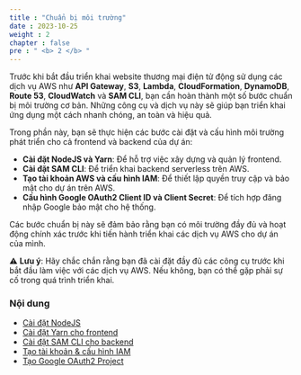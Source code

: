 ```yaml
---
title : "Chuẩn bị môi trường"
date : 2023-10-25
weight : 2
chapter : false
pre : " <b> 2 </b> "
---
```



Trước khi bắt đầu triển khai website thương mại điện tử động sử dụng các dịch vụ AWS như **API Gateway**, **S3**, **Lambda**, **CloudFormation**, **DynamoDB**, **Route 53**, **CloudWatch** và **SAM CLI**, bạn cần hoàn thành một số bước chuẩn bị môi trường cơ bản. Những công cụ và dịch vụ này sẽ giúp bạn triển khai ứng dụng một cách nhanh chóng, an toàn và hiệu quả.

Trong phần này, bạn sẽ thực hiện các bước cài đặt và cấu hình môi trường phát triển cho cả frontend và backend của dự án:

- **Cài đặt NodeJS và Yarn**: Để hỗ trợ việc xây dựng và quản lý frontend.
- **Cài đặt SAM CLI**: Để triển khai backend serverless trên AWS.
- **Tạo tài khoản AWS và cấu hình IAM**: Để thiết lập quyền truy cập và bảo mật cho dự án trên AWS.
- **Cấu hình Google OAuth2 Client ID và Client Secret**: Để tích hợp đăng nhập Google bảo mật cho hệ thống.

Các bước chuẩn bị này sẽ đảm bảo rằng bạn có môi trường đầy đủ và hoạt động chính xác trước khi tiến hành triển khai các dịch vụ AWS cho dự án của mình.

⚠️ **Lưu ý**: Hãy chắc chắn rằng bạn đã cài đặt đầy đủ các công cụ trước khi bắt đầu làm việc với các dịch vụ AWS. Nếu không, bạn có thể gặp phải sự cố trong quá trình triển khai.

### Nội dung
- [Cài đặt NodeJS](2.1-installNodejs/)
- [Cài đặt Yarn cho frontend](2.2-installYarn/)
- [Cài đặt SAM CLI cho backend](2.3-installSamcli/)
- [Tạo tài khoản & cấu hình IAM](2.4-createIam/)
- [Tạo Google OAuth2 Project](2.5-create-google-oauth2/)
